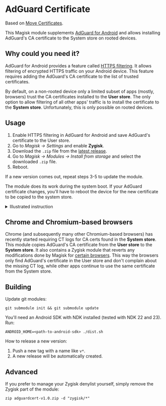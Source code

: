 # AdGuard Certificate

Based on [Move Certificates](https://github.com/Magisk-Modules-Repo/movecert).

This Magisk module supplements [AdGuard for Android][agandroid] and allows installing
AdGuard's CA certificate to the System store on rooted devices.

## Why could you need it?

AdGuard for Android provides a feature called [HTTPS filtering][httpsfiltering]. It allows
filtering of encrypted HTTPS traffic on your Android device. This feature requires
adding the AdGuard's CA certificate to the list of trusted certificates.

By default, on a non-rooted device only a limited subset of apps (mostly, browsers)
trust the CA certificates installed to the **User store**. The only option to allow
filtering of all other apps' traffic is to install the certificate to the **System store**.
Unfortunately, this is only possible on rooted devices.

[agandroid]: https://adguard.com/adguard-android/overview.html
[httpsfiltering]: https://kb.adguard.com/general/https-filtering

## Usage

1. Enable HTTPS filtering in AdGuard for Android and save AdGuard's certificate to the User store.
2. Go to *Magisk -> Settings* and enable **Zygisk**.
3. Download the `.zip` file from the [latest release][latestrelease].
4. Go to *Magisk -> Modules -> Install from storage* and select the downloaded `.zip` file.
5. Reboot.

If a new version comes out, repeat steps 3-5 to update the module.

The module does its work during the system boot. If your AdGuard certificate changes,
you'll have to reboot the device for the new certificate to be copied to the system store.

<details>
    <summary>Illustrated instruction</summary>

![Open Magisk settings](https://user-images.githubusercontent.com/5947035/161061257-680c784b-b476-432d-8dfd-2528fe239346.png)

![Enable Zygisk](https://user-images.githubusercontent.com/5947035/161061268-3367d668-cbbd-441d-9e6d-a4cbc3978b3e.png)

![Go back to Magisk main screen](https://user-images.githubusercontent.com/5947035/161061273-329e3f8a-c957-4005-a8f7-2056b1866b08.png)

![Open Magisk modules](https://user-images.githubusercontent.com/5947035/161061277-1ada3a87-d0cb-44c0-9edd-77b00669759c.png)

![Install from storage](https://user-images.githubusercontent.com/5947035/161061283-8e3d6ed2-ca36-4825-bca4-fbb9f9185f68.png)

![Select AdGuard certificate module](https://user-images.githubusercontent.com/5947035/161061285-4ea302ad-99ec-4619-be05-3b83f64b9e4f.png)

![Reboot the device](https://user-images.githubusercontent.com/5947035/161061291-54ad008f-4c76-4ee3-975d-307fd0fe7220.png)

</details>


[latestrelease]: https://github.com/AdguardTeam/adguardcert/releases/latest/

## Chrome and Chromium-based browsers

Chrome (and subsequently many other Chromium-based browsers)
has recently started requiring CT logs for CA certs found in the **System store**.
This module copies AdGuard's CA certificate from the **User store** to the **System store**.
It also contains a Zygisk module that reverts any modifications done by Magisk for
[certain browsers](./zygisk_module/jni/browsers.inc).
This way the browsers only find AdGuard's certificate in the User store
and don't complain about the missing CT log, while other apps continue to use the
same certificate from the System store.

## Building

Update git modules:

```shell
git submodule init && git submodule update
```

You'll need an Android SDK with NDK installed (tested with NDK 22 and 23). Run:

```shell
ANDROID_HOME=<path-to-android-sdk> ./dist.sh
```

How to release a new version:
1. Push a new tag with a name like `v*`.
2. A new release will be automatically created.

## Advanced

If you prefer to manage your Zygisk denylist yourself, simply remove the Zygisk part of the module:

```shell
zip adguardcert-v1.0.zip -d "zygisk/*"
```
